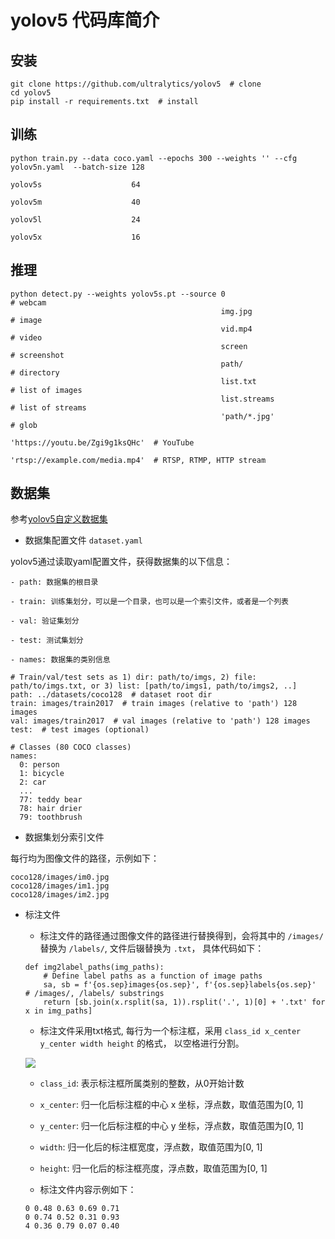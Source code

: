 # yolov5 代码库简介

## 安装

```
git clone https://github.com/ultralytics/yolov5  # clone
cd yolov5
pip install -r requirements.txt  # install
```

## 训练

```
python train.py --data coco.yaml --epochs 300 --weights '' --cfg yolov5n.yaml  --batch-size 128
                                                                 yolov5s                    64
                                                                 yolov5m                    40
                                                                 yolov5l                    24
                                                                 yolov5x                    16
```

## 推理

```
python detect.py --weights yolov5s.pt --source 0                               # webcam
                                               img.jpg                         # image
                                               vid.mp4                         # video
                                               screen                          # screenshot
                                               path/                           # directory
                                               list.txt                        # list of images
                                               list.streams                    # list of streams
                                               'path/*.jpg'                    # glob
                                               'https://youtu.be/Zgi9g1ksQHc'  # YouTube
                                               'rtsp://example.com/media.mp4'  # RTSP, RTMP, HTTP stream
```

## 数据集

参考[yolov5自定义数据集](https://github.com/ultralytics/yolov5/wiki/Train-Custom-Data#11-create-datasetyaml)

- 数据集配置文件 `dataset.yaml`

yolov5通过读取yaml配置文件，获得数据集的以下信息：

    - path: 数据集的根目录

    - train: 训练集划分，可以是一个目录，也可以是一个索引文件，或者是一个列表

    - val: 验证集划分

    - test: 测试集划分

    - names: 数据集的类别信息

```
# Train/val/test sets as 1) dir: path/to/imgs, 2) file: path/to/imgs.txt, or 3) list: [path/to/imgs1, path/to/imgs2, ..]
path: ../datasets/coco128  # dataset root dir
train: images/train2017  # train images (relative to 'path') 128 images
val: images/train2017  # val images (relative to 'path') 128 images
test:  # test images (optional)

# Classes (80 COCO classes)
names:
  0: person
  1: bicycle
  2: car
  ...
  77: teddy bear
  78: hair drier
  79: toothbrush

```

- 数据集划分索引文件

每行均为图像文件的路径，示例如下：
```
coco128/images/im0.jpg
coco128/images/im1.jpg
coco128/images/im2.jpg
```

- 标注文件

    - 标注文件的路径通过图像文件的路径进行替换得到，会将其中的 `/images/` 替换为 `/labels/`, 文件后辍替换为 `.txt`， 具体代码如下：

    ```
    def img2label_paths(img_paths):
        # Define label paths as a function of image paths
        sa, sb = f'{os.sep}images{os.sep}', f'{os.sep}labels{os.sep}'  # /images/, /labels/ substrings
        return [sb.join(x.rsplit(sa, 1)).rsplit('.', 1)[0] + '.txt' for x in img_paths]
    ```

    - 标注文件采用txt格式, 每行为一个标注框，采用 `class_id x_center y_center width height` 的格式， 以空格进行分割。

    ![](../imgs/yolov5_ann_format.jpg)

    - `class_id`: 表示标注框所属类别的整数，从0开始计数

    - `x_center`: 归一化后标注框的中心 x 坐标，浮点数，取值范围为[0, 1]

    - `y_center`: 归一化后标注框的中心 y 坐标，浮点数，取值范围为[0, 1]

    - `width`: 归一化后的标注框宽度，浮点数，取值范围为[0, 1]

    - `height`: 归一化后的标注框亮度，浮点数，取值范围为[0, 1]

    - 标注文件内容示例如下：

    ```
    0 0.48 0.63 0.69 0.71
    0 0.74 0.52 0.31 0.93
    4 0.36 0.79 0.07 0.40
    ```
